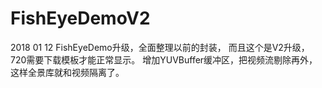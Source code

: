 # FishEyeDemoV2

2018 01 12 FishEyeDemo升级，全面整理以前的封装，
而且这个是V2升级，720需要下载模板才能正常显示。
增加YUVBuffer缓冲区，把视频流剔除再外，这样全景库就和视频隔离了。
